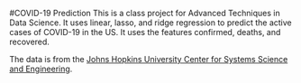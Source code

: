 #COVID-19 Prediction
This is a class project for Advanced Techniques in Data Science. It uses linear, lasso, and ridge regression to predict the active cases of COVID-19 in the US. It uses the features confirmed, deaths, and recovered.

The data is from the [Johns Hopkins University Center for Systems Science and Engineering](https://github.com/CSSEGISandData/COVID-19).
